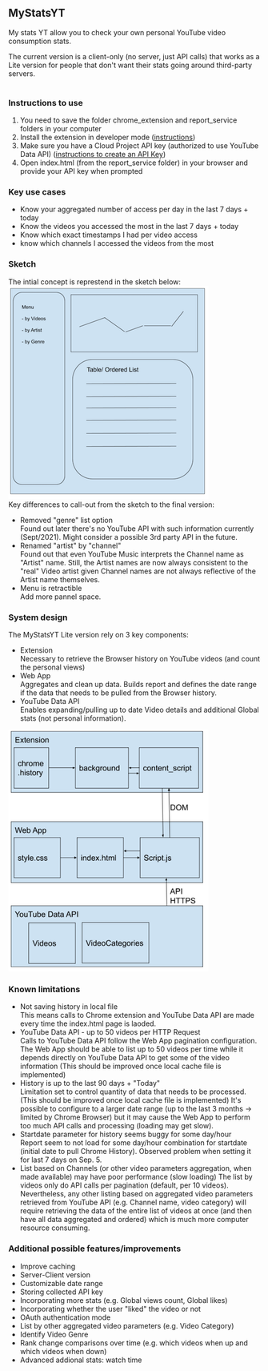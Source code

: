 ## MyStatsYT
My stats YT allow you to check your own personal YouTube video consumption stats.

The current version is a client-only (no server, just API calls) that works as a Lite version for people that don't want their stats going around third-party servers. 
<br>
<br>

### Instructions to use
1. You need to save the folder chrome_extension and report_service folders in your computer
2. Install the extension in developer mode ([instructions](https://developer.chrome.com/docs/extensions/mv3/faq/#:~:text=You%20can%20start%20by%20turning,a%20packaged%20extension%2C%20and%20more.))
3. Make sure you have a Cloud Project API key (authorized to use YouTube Data API) ([instructions to create an API Key](https://developers.google.com/youtube/registering_an_application))
4. Open index.html (from the report_service folder) in your browser and provide your API key when prompted

### Key use cases
- Know your aggregated number of access per day in the last 7 days + today
- Know the videos you accessed the most in the last 7 days + today
- Know which exact timestamps I had per video access
- know which channels I accessed the videos from the most

### Sketch
The intial concept is represtend in the sketch below: 
<br>
![new repo](./assets/sketch.png)
<br>
Key differences to call-out from the sketch to the final version: 
- Removed "genre" list option  
  Found out later there's no YouTube API with such information currently (Sept/2021). Might consider a possible 3rd party API in the future.
- Renamed "artist" by "channel"  
  Found out that even YouTube Music interprets the Channel name as "Artist" name. Still, the Artist names are now always consistent to the "real" Video artist given Channel names are not always reflective of the Artist name themselves. 
- Menu is retractible  
  Add more pannel space. 


### System design
The MyStatsYT Lite version rely on 3 key components: 
- Extension  
  Necessary to retrieve the Browser history on YouTube videos (and count the personal views)
- Web App  
  Aggregates and clean up data. Builds report and defines the date range if the data that needs to be pulled from the Browser history. 
- YouTube Data API  
  Enables expanding/pulling up to date Video details and additional Global stats (not personal information). 

![new repo](./assets/system_design.png)
<br>


### Known limitations
- Not saving history in local file  
  This means calls to Chrome extension and YouTube Data API are made every time the index.html page is laoded.
- YouTube Data API - up to 50 videos per HTTP Request  
  Calls to YouTube Data API follow the Web App pagination configuration. The Web App should be able to list up to 50 videos per time while it depends directly on YouTube Data API to get some of the video information (This should be improved  once local cache file is implemented)
- History is up to the last 90 days + "Today"  
  Limitation set to control quantity of data that needs to be processed. (This should be improved  once local cache file is implemented)
  It's possible to configure to a larger date range (up to the last 3 months -> limited by Chrome Browser) but it may cause the Web App to perform too much API calls and processing (loading may get slow). 
- Startdate parameter for history seems buggy for some day/hour   
  Report seem to not load for some day/hour combination for startdate (initial date to pull Chrome History). Observed problem when setting it for last 7 days on Sep. 5. 
- List based on Channels (or other video parameters aggregation, when made available) may have poor performance (slow loading) 
  The list by videos only do API calls per pagination (default, per 10 videos).
  Nevertheless, any other listing based on aggregated video parameters retrieved from YouTube API (e.g. Channel name, video category) will require retrieving 
  the data of the entire list of videos at once (and then have all data aggregated and ordered) which is much more computer resource consuming. 
  
  
### Additional possible features/improvements
- Improve caching 
- Server-Client version 
- Customizable date range
- Storing collected API key
- Incorporating more stats (e.g. Global views count, Global likes) 
- Incorporating whether the user "liked" the video or not
- OAuth authentication mode
- List by other aggregated video parameters (e.g. Video Category)
- Identify Video Genre
- Rank change comparisons over time (e.g. which videos when up and which videos when down)
- Advanced addional stats: watch time


  

